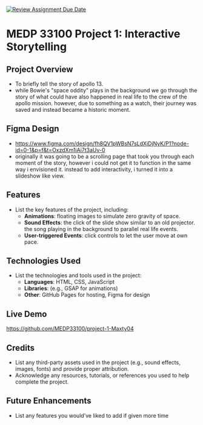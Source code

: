[![Review Assignment Due Date](https://classroom.github.com/assets/deadline-readme-button-22041afd0340ce965d47ae6ef1cefeee28c7c493a6346c4f15d667ab976d596c.svg)](https://classroom.github.com/a/2JhgCWku)
# MEDP 33100 Project 1: Interactive Storytelling

## Project Overview

- To briefly tell the story of apollo 13.
- while Bowie's "space oddity" plays in the background we go through the story of what could have also happened in real life to the crew of the apollo mission. however, due to something as a watch, their journey was saved and instead became a historic moment. 
## Figma Design

- https://www.figma.com/design/fh8QV1pWBsN7sLdXjDjNyK/P1?node-id=0-1&p=f&t=OxzdXm1iAi7t3aUv-0
- originally it was going to be a scrolling page that took you through each moment of the story, however i could not get it to function in the same way i envisioned it. instead to add interactivity, i turned it into a slideshow like view. 

## Features

- List the key features of the project, including:
    - **Animations**: floating images to simulate zero gravity of space. 
    - **Sound Effects**: the click of the slide show similar to an old projector. the song playing in the background to parallel real life events. 
    - **User-triggered Events**: click controls to let the user move at own pace. 

## Technologies Used

- List the technologies and tools used in the project:
    - **Languages**: HTML, CSS, JavaScript
    - **Libraries**: (e.g., GSAP for animations)
    - **Other**: GitHub Pages for hosting, Figma for design

## Live Demo
https://github.com/MEDP33100/project-1-Maxty04

## Credits

- List any third-party assets used in the project (e.g., sound effects, images, fonts) and provide proper attribution.
- Acknowledge any resources, tutorials, or references you used to help complete the project.

## Future Enhancements

- List any features you would’ve liked to add if given more time
